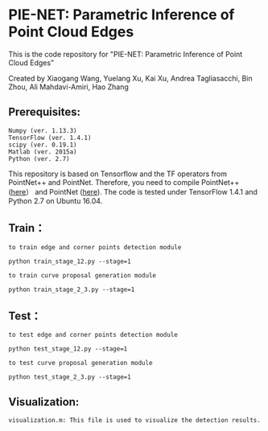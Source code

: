 # PIE-NET: Parametric Inference of Point Cloud Edges

This is the code repository for "PIE-NET: Parametric Inference of Point Cloud Edges”

Created by Xiaogang Wang, Yuelang Xu, Kai Xu, Andrea Tagliasacchi, Bin Zhou, Ali Mahdavi-Amiri, Hao Zhang

## Prerequisites: 
    Numpy (ver. 1.13.3)
    TensorFlow (ver. 1.4.1)
    scipy (ver. 0.19.1)
    Matlab (ver. 2015a) 
    Python (ver. 2.7)
    
This repository is based on Tensorflow and the TF operators from PointNet++ and PointNet. Therefore, you need to compile PointNet++ ([here](https://github.com/charlesq34/pointnet2)） and PointNet ([here](https://github.com/charlesq34/pointnet)).
The code is tested under TensorFlow 1.4.1 and Python 2.7 on Ubuntu 16.04.


## Train：

    to train edge and corner points detection module

    python train_stage_12.py --stage=1

    to train curve proposal generation module

    python train_stage_2_3.py --stage=1


## Test：

    to test edge and corner points detection module

    python test_stage_12.py --stage=1

    to test curve proposal generation module

    python test_stage_2_3.py --stage=1
	
    
## Visualization:
    visualization.m: This file is used to visualize the detection results.
